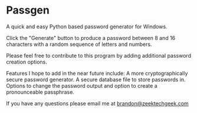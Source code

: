 Passgen
=======

A quick and easy Python based password generator for Windows.

Click the "Generate" button to produce a password between 8 and 16 characters with a random sequence of letters and numbers.

Please feel free to contribute to this program by adding additional password creation options.

Features I hope to add in the near future include:
  A more cryptographically secure password generator.
  A secure database file to store passwords in.
  Options to change the password output and option to create a pronounceable passphrase. 

If you have any questions please email me at brandon@zeektechgeek.com
